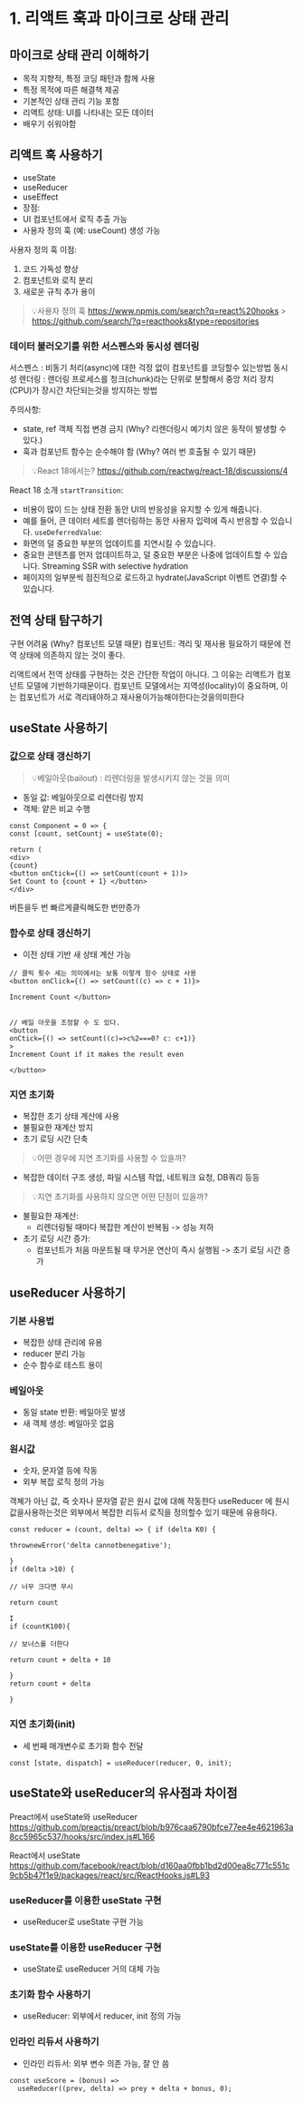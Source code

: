 # 1. 리액트 훅과 마이크로 상태 관리

## 마이크로 상태 관리 이해하기

- 목적 지향적, 특정 코딩 패턴과 함께 사용
- 특정 목적에 따른 해결책 제공
- 기본적인 상태 관리 기능 포함
- 리액트 상태: UI를 나타내는 모든 데이터
- 배우기 쉬워야함

## 리액트 훅 사용하기

- useState
- useReducer
- useEffect
- 장점:
- UI 컴포넌트에서 로직 추출 가능
- 사용자 정의 훅 (예: useCount) 생성 가능

사용자 정의 훅 이점:

1. 코드 가독성 향상
2. 컴포넌트와 로직 분리
3. 새로운 규칙 추가 용이

> 💡사용자 정의 훅
> https://www.npmjs.com/search?q=react%20hooks > https://github.com/search/?q=reacthooks&type=repositories

### 데이터 불러오기를 위한 서스펜스와 동시성 렌더링

서스펜스 : 비동기 처리(async)에 대한 걱정 없이 컴포넌트를 코딩할수 있는방법
동시성 렌더링 : 렌더링 프로세스를 청크(chunk)라는 단위로 분할해서 중앙 처리 장치 (CPU)가 장시간 차단되는것을 방지하는 방법

주의사항:

- state, ref 객체 직접 변경 금지 (Why? 리렌더링시 예기치 않은 동작이 발생할 수 있다.)
- 훅과 컴포넌트 함수는 순수해야 함 (Why? 여러 번 호출될 수 있기 때문)

> 💡React 18에서는?
> https://github.com/reactwg/react-18/discussions/4

React 18 소개
`startTransition`:

- 비용이 많이 드는 상태 전환 동안 UI의 반응성을 유지할 수 있게 해줍니다.
- 예를 들어, 큰 데이터 세트를 렌더링하는 동안 사용자 입력에 즉시 반응할 수 있습니다.
  `useDeferredValue`:
- 화면의 덜 중요한 부분의 업데이트를 지연시킬 수 있습니다.
- 중요한 콘텐츠를 먼저 업데이트하고, 덜 중요한 부분은 나중에 업데이트할 수 있습니다.
  Streaming SSR with selective hydration
- 페이지의 일부분씩 점진적으로 로드하고 hydrate(JavaScript 이벤트 연결)할 수 있습니다.

## 전역 상태 탐구하기

구현 어려움 (Why? 컴포넌트 모델 때문)
컴포넌트: 격리 및 재사용 필요하기 때문에 전역 상태에 의존하지 않는 것이 좋다.

리액트에서 전역 상태를 구현하는 것은 간단한 작업이 아니다. 그 이유는 리액트가 컴포넌트 모델에 기반하기때문이다. 컴포넌트 모델에서는 지역성(locality)이 중요하며, 이는 컴포넌트가 서로 격리돼야하고 재사용이가능해야한다는것을의미한다

## useState 사용하기

### 값으로 상태 갱신하기

> 💡베일아웃(bailout) : 리렌더링을 발생시키지 않는 것을 의미

- 동일 값: 베일아웃으로 리렌더링 방지
- 객체: 얕은 비교 수행

```tsx
const Component = 0 => {
const [count, setCountj = useState(0);

return (
<div>
{count}
<button onCtick={() => setCount(count + 1))>
Set Count to {count + 1} </button>
</div>
```

버튼을두 번 빠르게클릭해도한 번만증가

### 함수로 상태 갱신하기

- 이전 상태 기반 새 상태 계산 가능

```tsx
// 클릭 횟수 세는 의미에서는 보통 이렇게 함수 상태로 사용
<button onClick={() => setCount((c) => c + 1)}>

Increment Count </button>


// 베일 아웃을 조정할 수 도 있다.
<button
onCtick={() => setCount((c)=>c%2===0? c: c+1)}
>
Increment Count if it makes the result even

</button>
```

### 지연 초기화

- 복잡한 초기 상태 계산에 사용
- 불필요한 재계산 방지
- 초기 로딩 시간 단축

> 💡어떤 경우에 지연 초기화를 사용할 수 있을까?

- 복잡한 데이터 구조 생성, 파일 시스템 작업, 네트워크 요청, DB쿼리 등등

> 💡지연 초기화를 사용하지 않으면 어떤 단점이 있을까?

- 불필요한 재계산:
  - 리렌더링될 때마다 복잡한 계산이 반복됨 -> 성능 저하
- 초기 로딩 시간 증가:
  - 컴포넌트가 처음 마운트될 때 무거운 연산이 즉시 실행됨 -> 초기 로딩 시간 증가

## useReducer 사용하기

### 기본 사용법

- 복잡한 상태 관리에 유용
- reducer 분리 가능
- 순수 함수로 테스트 용이

### 베일아웃

- 동일 state 반환: 베일아웃 발생
- 새 객체 생성: 베일아웃 없음

### 원시값

- 숫자, 문자열 등에 작동
- 외부 복잡 로직 정의 가능

객쳬가 아닌 값, 즉 숫자나 문자열 같은 원시 값에 대해 작동한다
useReducer 에 원시값을사용하는것은 외부에서 복잡한 리듀서 로직을 정의할수 있기 때문에 유용하다.

```tsx
const reducer = (count, delta) => { if (delta K0) {

thrownewError('delta cannotbenegative');

}
if (delta >10) {

// 너무 크다면 무시

return count

I
if (countK100){

// 보너스를 더한다

return count + delta + 10

}
return count + delta

}
```

### 지연 초기화(init)

- 세 번째 매개변수로 초기화 함수 전달

```tsx
const [state, dispatch] = useReducer(reducer, 0, init);
```

## useState와 useReducer의 유사점과 차이점

Preact에서 useState와 useReducer
https://github.com/preactjs/preact/blob/b976caa6790bfce77ee4e4621963a8cc5965c537/hooks/src/index.js#L166

React에서 useState
https://github.com/facebook/react/blob/d160aa0fbb1bd2d00ea8c771c551c9cb5b47f1e9/packages/react/src/ReactHooks.js#L93

### useReducer를 이용한 useState 구현

- useReducer로 useState 구현 가능

### useState를 이용한 useReducer 구현

- useState로 useReducer 거의 대체 가능

### 초기화 함수 사용하기

- useReducer: 외부에서 reducer, init 정의 가능

### 인라인 리듀서 사용하기

- 인라인 리듀서: 외부 변수 의존 가능, 잘 안 씀

```tsx
const useScore = (bonus) =>
  useReducer((prev, delta) => prey + delta + bonus, 0);
```
